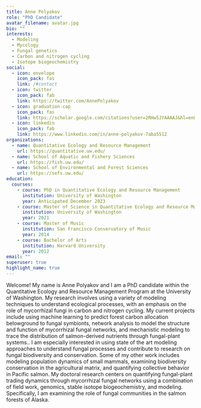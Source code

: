 ```yaml
---
title: Anne Polyakov
role: "PhD Candidate"
avatar_filename: avatar.jpg
bio: ""
interests:
  - Modeling
  - Mycology
  - Fungal genetics
  - Carbon and nitrogen cycling
  - Isotope biogeochemistry
social:
  - icon: envelope
    icon_pack: fas
    link: /#contact
  - icon: twitter
    icon_pack: fab
    link: https://twitter.com/AnnePolyakov
  - icon: graduation-cap
    icon_pack: fas
    link: https://scholar.google.com/citations?user=2RHw5JYAAAAJ&hl=en&oi=ao
  - icon: linkedin
    icon_pack: fab
    link: https://www.linkedin.com/in/anne-polyakov-7aba5512
organizations:
  - name: Quantitative Ecology and Resource Management
    url: https://quantitative.uw.edu/
  - name: School of Aquatic and Fishery Sciences
    url: https://fish.uw.edu/
  - name: School of Environmental and Forest Sciences
    url: https://sefs.uw.edu/
education:
  courses:
    - course: PhD in Quantitative Ecology and Resource Management
      institution: University of Washington
      year: Anticipated December 2023
    - course: Master of Science in Quantitative Ecology and Resource Management
      institution: University of Washington
      year: 2021
    - course: Master of Music
      institution: San Francisco Conservatory of Music
      year: 2014
    - course: Bachelor of Arts
      institution: Harvard University
      year: 2012
email: ""
superuser: true
highlight_name: true
---
```

Welcome! My name is Anne Polyakov and I am a PhD candidate within the Quantitative Ecology and Resource Management Program at the University of Washington. My research involves using a variety of modeling techniques to understand ecological processes, with an emphasis on the role of mycorrhizal fungi in carbon and nitrogen cycling. My current projects include using machine learning to predict forest carbon allocation belowground to fungal symbionts, network analysis to model the structure and function of mycorrhizal fungal networks, and mechanistic modeling to trace the distribution of salmon-derived nutrients through fungal-plant systems.. I am especially interested in using state of the art modeling approaches to understand fungal processes and contribute to research on fungal biodiversity and conservation. Some of my other work includes modeling population dynamics of small mammals, examining biodiversity conservation in the agricultural matrix, and quantifying collective behavior in Pacific salmon. My doctoral research centers on quantifying fungal-plant trading dynamics through mycorrhizal fungal networks using a combination of field work, genomics, stable isotope biogeochemistry, and modeling. Specifically, I am examining the role of fungal communities in the salmon forests of Alaska. 

